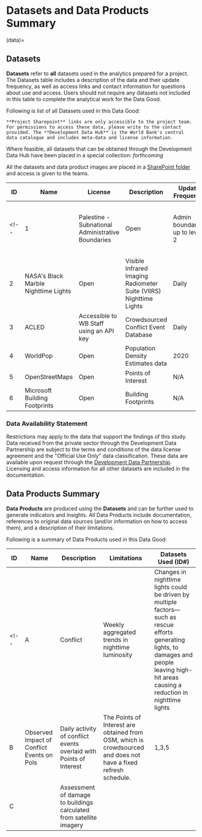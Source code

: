 # Datasets and Data Products Summary

(data)=

## Datasets

**Datasets** refer to **all** datasets used in the analytics prepared for a project. The Datasets table includes a description of the data and their update frequency, as well as access links and contact information for questions about use and access. Users should not require any datasets not included in this table to complete the analytical work for the Data Good.

Following is list of all Datasets used in this Data Good:

```{note}
**Project Sharepoint** links are only accessible to the project team. For permissions to access these data, please write to the contact provided. The **Development Data Hub** is the World Bank's central data catalogue and includes meta-data and license information.
```

Where feasible, all datasets that can be obtained through the Development Data Hub have been placed in a special collection: *forthcoming*

All the datasets and data product images are placed in a [SharePoint folder]([Continue](https://worldbankgroup.sharepoint.com.mcas.ms/teams/DevelopmentDataPartnershipCommunity-WBGroup/Shared%20Documents/Forms/AllItems.aspx?csf=1&web=1&e=Yvwh8r&cid=fccdf23e%2D94d5%2D48bf%2Db75d%2D0af291138bde&FolderCTID=0x012000CFAB9FF0F938A64EBB297E7E16BDFCFD&id=%2Fteams%2FDevelopmentDataPartnershipCommunity%2DWBGroup%2FShared%20Documents%2FProjects%2FData%20Lab%2FGaza%20Israel%20Conflict%20Impact%20Analysis&viewid=80cdadb3%2D8bb3%2D47ae%2D8b18%2Dc1dd89c373c5)) and access is given to the teams.

| ID  | Name                                              | License                                 | Description                                                        | Update Frequency                             | Access                                                                        | Contact                                                                                                     |
| --- | ------------------------------------------------- | --------------------------------------- | ------------------------------------------------------------------ | -------------------------------------------- | ----------------------------------------------------------------------------- | ----------------------------------------------------------------------------------------------------------- |
<!-- | 1   | Palestine - Subnational Administrative Boundaries | Open                                    | Admin boundaries up to level 2                                     | Every year (Last updated in 20 October 2023) | [HDX](https://data.humdata.org/dataset/cod-ab-pse)                            | [Data Lab](mailto:datalab@worldbank.org)                                                                    |
| 2   | NASA's Black Marble Nighttime Lights              | Open                                    | Visible Infrared Imaging Radiometer Suite (VIIRS) Nighttime Lights | Daily                                        | [NASA's Black Marble](http://blackmarble.gsfc.nasa.gov)                       | [Geospatial Operations Support Team](mailto:gost@worldbank.org) or [Data Lab](mailto:datalab@worldbank.org) |
| 3   | ACLED                                             | Accessible to WB Staff using an API key | Crowdsourced Conflict Event Database                               | Daily                                        | [ACLED Data Export Tool](https://acleddata.com/data-export-tool/)             | [Data Lab](mailto:datalab@worldbank.org)                                                                    |
| 4   | WorldPop                                          | Open                                    | Population Density Estimates data                                  | 2020                                         | [WorldPop](https://hub.worldpop.org/geodata/summary?id=46388)                 | [Data Lab](mailto:datalab@worldbank.org)                                                                    |
| 5   | OpenStreetMaps                                    | Open                                    | Points of Interest                                                 | N/A                                          | [HdX](https://data.humdata.org/search?q=palestine&ext_search_source=main-nav) | [Data Lab](mailto:datalab@worldbank.org)                                                                    |
| 6   | Microsoft Building Footprints                     | Open                                    | Building Footprints                                                | N/A                                          | [GitHub](https://github.com/microsoft/GlobalMLBuildingFootprints)             | [Data Lab](mailto:datalab@worldbank.org)                                                                    | -->

### Data Availability Statement

Restrictions may apply to the data that support the findings of this study. Data received from the private sector through the Development Data Partnership are subject to the terms and conditions of the data license agreement and the "Official Use Only" data classification. These data are available upon request through the [Development Data Partnership](https://datapartnership.org). Licensing and access information for all other datasets are included in the documentation.

## Data Products Summary

**Data Products** are produced using the **Datasets** and can be further used to generate indicators and insights. All Data Products include documentation, references to original data sources (and/or information on how to access them), and a description of their limitations.

Following is a summary of Data Products used in this Data Good:

| ID  | Name                                       | Description                                                         | Limitations                                                                                                                                                                                    | Datasets Used (ID#) |
| --- | ------------------------------------------ | ------------------------------------------------------------------- | ---------------------------------------------------------------------------------------------------------------------------------------------------------------------------------------------- | -------------------------------- |
<!-- | A   | Conflict        | Weekly aggregated trends in nighttime luminosity                    | Changes in nighttime lights could be driven by multiple factors—such as rescue efforts generating lights, to damages and people leaving high-hit areas causing a reduction in nighttime lights | 1,2                              |
| B   | Observed Impact of Conflict Events on PoIs | Daily activity of conflict events overlaid with Points of Interest | The Points of Interest are obtained from OSM, which is crowdsourced and does not have a fixed refresh schedule.                                                                                | 1,3,5                            |
| C   |                           | Assessment of damage to buildings calculated from satellite imagery |                                                                                                                                                                                                |                                  | -->
